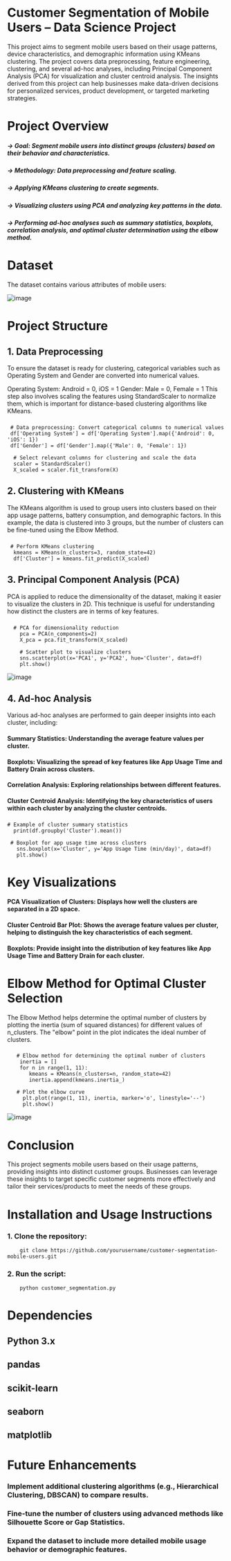 # Customer Segmentation of Mobile Users – Data Science Project
This project aims to segment mobile users based on their usage patterns, device characteristics, and demographic information using KMeans clustering. The project covers data preprocessing, feature engineering, clustering, and several ad-hoc analyses, including Principal Component Analysis (PCA) for visualization and cluster centroid analysis. The insights derived from this project can help businesses make data-driven decisions for personalized services, product development, or targeted marketing strategies.

# Project Overview
##### -> Goal: Segment mobile users into distinct groups (clusters) based on their behavior and characteristics.
##### -> Methodology: Data preprocessing and feature scaling.
##### -> Applying KMeans clustering to create segments.
##### -> Visualizing clusters using PCA and analyzing key patterns in the data.
##### ->  Performing ad-hoc analyses such as summary statistics, boxplots, correlation analysis, and optimal cluster determination using the elbow method.


# Dataset
The dataset contains various attributes of mobile users:

![image](https://github.com/user-attachments/assets/66a500dd-4c14-4ebf-aa56-016323cd3928)


# Project Structure
## 1. Data Preprocessing
To ensure the dataset is ready for clustering, categorical variables such as Operating System and Gender are converted into numerical values.

Operating System: Android = 0, iOS = 1
Gender: Male = 0, Female = 1
This step also involves scaling the features using StandardScaler to normalize them, which is important for distance-based clustering algorithms like KMeans.

###  
     # Data preprocessing: Convert categorical columns to numerical values
     df['Operating System'] = df['Operating System'].map({'Android': 0, 'iOS': 1})
     df['Gender'] = df['Gender'].map({'Male': 0, 'Female': 1})

      # Select relevant columns for clustering and scale the data
      scaler = StandardScaler()
      X_scaled = scaler.fit_transform(X)


## 2. Clustering with KMeans
The KMeans algorithm is used to group users into clusters based on their app usage patterns, battery consumption, and demographic factors. In this example, the data is clustered into 3 groups, but the number of clusters can be fine-tuned using the Elbow Method.

### 
     # Perform KMeans clustering
      kmeans = KMeans(n_clusters=3, random_state=42)
      df['Cluster'] = kmeans.fit_predict(X_scaled)


## 3. Principal Component Analysis (PCA)
PCA is applied to reduce the dimensionality of the dataset, making it easier to visualize the clusters in 2D. This technique is useful for understanding how distinct the clusters are in terms of key features.

### 
      # PCA for dimensionality reduction
        pca = PCA(n_components=2)
        X_pca = pca.fit_transform(X_scaled)

        # Scatter plot to visualize clusters
        sns.scatterplot(x='PCA1', y='PCA2', hue='Cluster', data=df)
        plt.show()


![image](https://github.com/user-attachments/assets/67174605-6ff2-472b-b883-10d02e78219c)

## 4. Ad-hoc Analysis
Various ad-hoc analyses are performed to gain deeper insights into each cluster, including:

#### Summary Statistics: Understanding the average feature values per cluster.
#### Boxplots: Visualizing the spread of key features like App Usage Time and Battery Drain across clusters.
#### Correlation Analysis: Exploring relationships between different features.
#### Cluster Centroid Analysis: Identifying the key characteristics of users within each cluster by analyzing the cluster centroids.

###
    # Example of cluster summary statistics
      print(df.groupby('Cluster').mean())

     # Boxplot for app usage time across clusters
       sns.boxplot(x='Cluster', y='App Usage Time (min/day)', data=df)
       plt.show()


# Key Visualizations
#### PCA Visualization of Clusters: Displays how well the clusters are separated in a 2D space.
#### Cluster Centroid Bar Plot: Shows the average feature values per cluster, helping to distinguish the key characteristics of each segment.
#### Boxplots: Provide insight into the distribution of key features like App Usage Time and Battery Drain for each cluster.

# Elbow Method for Optimal Cluster Selection
The Elbow Method helps determine the optimal number of clusters by plotting the inertia (sum of squared distances) for different values of n_clusters. The "elbow" point in the plot indicates the ideal number of clusters.

###
       # Elbow method for determining the optimal number of clusters
        inertia = []
        for n in range(1, 11):
           kmeans = KMeans(n_clusters=n, random_state=42)
           inertia.append(kmeans.inertia_)

       # Plot the elbow curve
         plt.plot(range(1, 11), inertia, marker='o', linestyle='--')
         plt.show()


![image](https://github.com/user-attachments/assets/25029e64-5368-4286-82cc-20f507010467)

# Conclusion
This project segments mobile users based on their usage patterns, providing insights into distinct customer groups. Businesses can leverage these insights to target specific customer segments more effectively and tailor their services/products to meet the needs of these groups.

# Installation and Usage Instructions

###  1. Clone the repository:
        git clone https://github.com/yourusername/customer-segmentation-mobile-users.git
###  2. Run the script:
        python customer_segmentation.py

# Dependencies
  ## Python 3.x
  ## pandas
  ## scikit-learn
  ## seaborn
  ## matplotlib

# Future Enhancements
### Implement additional clustering algorithms (e.g., Hierarchical Clustering, DBSCAN) to compare results.
### Fine-tune the number of clusters using advanced methods like Silhouette Score or Gap Statistics.
### Expand the dataset to include more detailed mobile usage behavior or demographic features.




